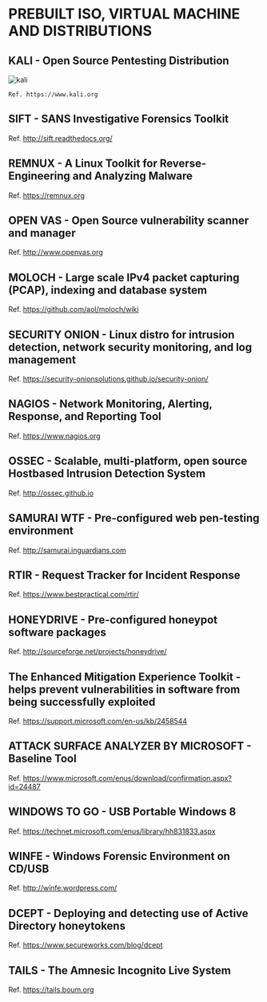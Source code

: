 # PREBUILT ISO, VIRTUAL MACHINE AND DISTRIBUTIONS
## KALI - Open Source Pentesting Distribution
![kali](https://upload.wikimedia.org/wikipedia/commons/thumb/4/4b/Kali_Linux_2.0_wordmark.svg/1200px-Kali_Linux_2.0_wordmark.svg.png)
```
Ref. https://www.kali.org
```
## SIFT - SANS Investigative Forensics Toolkit
Ref. http://sift.readthedocs.org/
## REMNUX - A Linux Toolkit for Reverse-Engineering and Analyzing Malware
Ref. https://remnux.org
## OPEN VAS - Open Source vulnerability scanner and manager
Ref. http://www.openvas.org
## MOLOCH - Large scale IPv4 packet capturing (PCAP), indexing and database system
Ref. https://github.com/aol/moloch/wiki
## SECURITY ONION - Linux distro for intrusion detection, network security monitoring, and log management
Ref. https://security-onionsolutions.github.io/security-onion/

## NAGIOS - Network Monitoring, Alerting, Response, and Reporting Tool
Ref. https://www.nagios.org
## OSSEC - Scalable, multi-platform, open source Hostbased Intrusion Detection System
Ref. http://ossec.github.io
 
## SAMURAI WTF - Pre-configured web pen-testing environment
Ref. http://samurai.inguardians.com
## RTIR - Request Tracker for Incident Response
Ref. https://www.bestpractical.com/rtir/
## HONEYDRIVE - Pre-configured honeypot software packages
Ref. http://sourceforge.net/projects/honeydrive/

## The Enhanced Mitigation Experience Toolkit - helps prevent vulnerabilities in software from being successfully exploited
Ref. https://support.microsoft.com/en-us/kb/2458544
## ATTACK SURFACE ANALYZER BY MICROSOFT - Baseline Tool
Ref. https://www.microsoft.com/enus/download/confirmation.aspx?id=24487

## WINDOWS TO GO - USB Portable Windows 8
Ref. https://technet.microsoft.com/enus/library/hh831833.aspx

## WINFE - Windows Forensic Environment on CD/USB
Ref. http://winfe.wordpress.com/
## DCEPT - Deploying and detecting use of Active Directory honeytokens
Ref. https://www.secureworks.com/blog/dcept
## TAILS - The Amnesic Incognito Live System
Ref. https://tails.boum.org